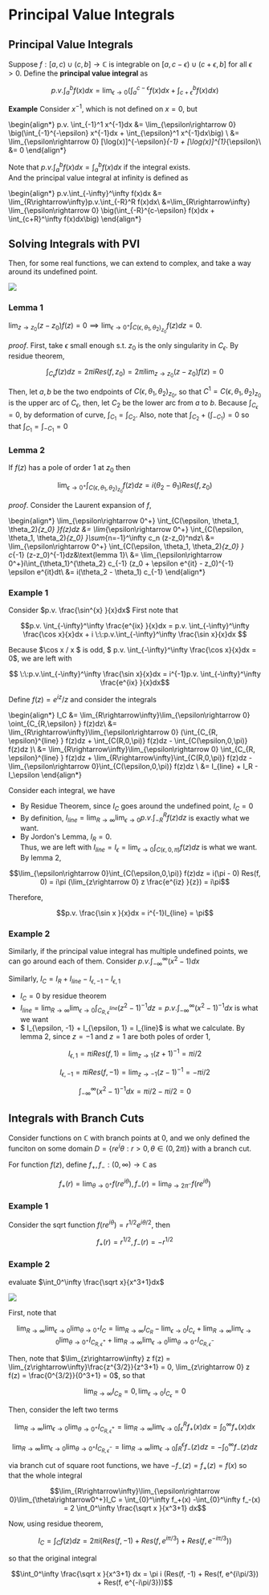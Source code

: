 # Principal Value Integrals

## Principal Value Integrals

Suppose $f:[a, c)\cup (c,b]\rightarrow \mathbb C$ is integrable on $[a, c-\epsilon)\cup (c+\epsilon, b]$ for all $\epsilon > 0$. Define the __principal value integral__ as 

$$p.v.\int_a^b f(x)dx = \lim_{\epsilon\rightarrow 0} \big(\int_a^{c-\epsilon} f(x)dx + \int_{c+\epsilon}^b f(x)dx\big)$$

__Example__ Consider $x^{-1}$, which is not defined on $x=0$, but 

\begin{align*}
p.v. \int_{-1}^1 x^{-1}dx &= \lim_{\epsilon\rightarrow 0} \big(\int_{-1}^{-\epsilon} x^{-1}dx + \int_{\epsilon}^1 x^{-1}dx\big) \\
&= \lim_{\epsilon\rightarrow 0} [\log(x)]^{-\epsilon}_{-1} + [\log(x)]^{1}_{\epsilon}\\
&= 0
\end{align*}

Note that $p.v.\int_a^b f(x)dx = \int_a^b f(x)dx$ if the integral exists.  
And the principal value integral at infinity is defined as 

\begin{align*}
p.v.\int_{-\infty}^\infty f(x)dx &= \lim_{R\rightarrow\infty}p.v.\int_{-R}^R f(x)dx\\
&=\lim_{R\rightarrow\infty} \lim_{\epsilon\rightarrow 0} \big(\int_{-R}^{c-\epsilon} f(x)dx + \int_{c+R}^\infty f(x)dx\big)
\end{align*}


## Solving Integrals with PVI
Then, for some real functions, we can extend to complex, and take a way around its undefined point.
 
![](assets/pvi.svg)

### Lemma 1
$\lim_{z\rightarrow z_0}(z-z_0)f(z) = 0\implies \lim_{\epsilon\rightarrow 0^+} \int_{C(\epsilon, \theta_1, \theta_2)_{z_0} }f(z)dz = 0$. 

_proof_. First, take $\epsilon$ small enough s.t. $z_0$ is the only singularity in $C_\epsilon$. By residue theorem, 

$$\int_{C_\epsilon} f(z)dz = 2\pi i Res(f, z_0) = 2\pi i \lim_{z\rightarrow z_0}(z-z_0)f(z)  = 0$$

Then, let $a, b$ be the two endpoints of $C(\epsilon, \theta_1, \theta_2)_{z_0}$, so that $C^{1} = C(\epsilon, \theta_1, \theta_2)_{z_0}$ is the upper arc of $C_{\epsilon}$, then, let $C_{2}$ be the lower arc from $a$ to $b$. Because $\int_{C_\epsilon} = 0$, by deformation of curve, $\int_{C_{1} } = \int_{C_{2} }$. Also, note that $\int_{C_2} + (\int_{-C_1}) = 0$ so that $\int_{C_1} = \int_{-C_1} = 0$

### Lemma 2
If $f(z)$ has a pole of order 1 at $z_0$ then

$$\lim_{\epsilon\rightarrow 0^+} \int_{C(\epsilon, \theta_1, \theta_2)_{z_0} }f(z)dz = i(\theta_2 - \theta_1)Res(f, z_0)$$

_proof_. 
Consider the Laurent expansion of $f$,

\begin{align*}
\lim_{\epsilon\rightarrow 0^+} \int_{C(\epsilon, \theta_1, \theta_2)_{z_0} }f(z)dz &= \lim_{\epsilon\rightarrow 0^+} \int_{C(\epsilon, \theta_1, \theta_2)_{z_0} }\sum_{n=-1}^\infty c_n (z-z_0)^ndz\\
&=  \lim_{\epsilon\rightarrow 0^+} \int_{C(\epsilon, \theta_1, \theta_2)_{z_0} } c_{-1} (z-z_0)^{-1}dz&\text{lemma 1}\\
&= \lim_{\epsilon\rightarrow 0^+}i\int_{\theta_1}^{\theta_2} c_{-1} (z_0 + \epsilon e^{it} - z_0)^{-1} \epsilon e^{it}dt\\
&= i(\theta_2 - \theta_1) c_{-1}
\end{align*}

### Example 1
Consider $p.v. \frac{\sin^{x} }{x}dx$
First note that 

$$p.v. \int_{-\infty}^\infty \frac{e^{ix} }{x}dx = p.v. \int_{-\infty}^\infty \frac{\cos x}{x}dx + i  \:\:p.v.\int_{-\infty}^\infty \frac{\sin x}{x}dx $$

Because $\cos x / x $ is odd, $ p.v. \int_{-\infty}^\infty \frac{\cos x}{x}dx = 0$, we are left with

$$ \:\:p.v.\int_{-\infty}^\infty \frac{\sin x}{x}dx  = i^{-1}p.v. \int_{-\infty}^\infty \frac{e^{ix} }{x}dx$$

Define $f(z) = e^{iz}/z$ and consider the integrals

\begin{align*}
I_C &= \lim_{R\rightarrow\infty}\lim_{\epsilon\rightarrow 0} \oint_{C_{R,\epsilon} } f(z)dz\\
&= \lim_{R\rightarrow\infty}\lim_{\epsilon\rightarrow 0} (\int_{C_{R, \epsilon}^{line} } f(z)dz + \int_{C(R,0,\pi)} f(z)dz - \int_{C(\epsilon,0,\pi)} f(z)dz )\\
&= \lim_{R\rightarrow\infty}\lim_{\epsilon\rightarrow 0} \int_{C_{R, \epsilon}^{line} } f(z)dz +  \lim_{R\rightarrow\infty}\int_{C(R,0,\pi)} f(z)dz - \lim_{\epsilon\rightarrow 0}\int_{C(\epsilon,0,\pi)} f(z)dz \\
&= I_{line} + I_R - I_\epsilon
\end{align*}

Consider each integral, we have
 - By Residue Theorem, since $I_C$ goes around the undefined point, $I_C = 0$  
 - By definition, $I_{line} = \lim_{R\rightarrow\infty}\lim_{\epsilon\rightarrow 0}p.v.\int_{-R}^R f(z)dz$ is exactly what we want.  
 - By Jordon's Lemma, $I_{R} = 0$.  
Thus, we are left with $I_{line} = I_\epsilon =  \lim_{\epsilon\rightarrow 0}\int_{C(\epsilon,0,\pi)} f(z)dz$ is what we want.  
By lemma 2, 

$$\lim_{\epsilon\rightarrow 0}\int_{C(\epsilon,0,\pi)} f(z)dz = i(\pi - 0) Res(f, 0) = i\pi (\lim_{z\rightarrow 0} z \frac{e^{iz} }{z}) = i\pi$$

Therefore, 

$$p.v. \frac{\sin x }{x}dx = i^{-1}I_{line} = \pi$$

### Example 2
Similarly, if the principal value integral has multiple undefined points, we can go around each of them. Consider $p.v. \int_{-\infty}^\infty (x^2 - 1) dx$

Similarly, $I_C = I_{R} + I_{line} - I_{\epsilon, -1} - I_{\epsilon, 1}$
- $I_C = 0$ by residue theorem
- $I_{line} =  \lim_{R\rightarrow\infty}\lim_{\epsilon\rightarrow 0} \int_{C_{R, \epsilon}^{line} } (z^2 - 1)^{-1}dz = p.v. \int_{-\infty}^\infty (x^2-1)^{-1}dx$ is what we want
- $ I_{\epsilon, -1} + I_{\epsilon, 1} = I_{line}$ is what we calculate.
By lemma 2, since $z=-1$ and $z=1$ are both poles of order 1, 

$$I_{\epsilon, 1} = \pi i Res(f, 1) = \lim_{z\rightarrow 1}(z+1)^{-1} = \pi i /2$$

$$I_{\epsilon, -1} = \pi i Res(f, -1) = \lim_{z\rightarrow -1}(z-1)^{-1} = -\pi i/2$$

$$ \int_{-\infty}^\infty (x^2-1)^{-1}dx = \pi i /2 - \pi i /2 = 0$$


## Integrals with Branch Cuts
Consider functions on $\mathbb C$ with branch points at $0$, and we only defined the funciton on some domain $D = \{re^i\theta: r> 0, \theta\in (0, 2\pi)\}$ with a branch cut.

For function $f(z)$, define $f_+, f_-: (0,\infty)\rightarrow\mathbb C$ as 

$$f_+(r) = \lim_{\theta\rightarrow 0^+} f(re^{i\theta}), f_-(r) = \lim_{\theta\rightarrow 2\pi^-} f(re^{i\theta})$$

###  Example 1 
Consider the sqrt function $f(re^{i\theta}) = r^{1/2} e^{i\theta/2}$, then

$$f_+(r) = r^{1/2}, f_-(r) = -r^{1/2}$$

### Example 2 
evaluate $\int_0^\infty \frac{\sqrt x}{x^3+1}dx$

![](assets/branch_cut_integral.svg)

First, note that 

$$\lim_{R\rightarrow\infty}\lim_{\epsilon\rightarrow 0}\lim_{\theta\rightarrow0^+}I_C =  
\lim_{R\rightarrow\infty}I_{C_R} -
\lim_{\epsilon\rightarrow 0}I_{C_\epsilon} + 
\lim_{R\rightarrow\infty}\lim_{\epsilon\rightarrow 0}\lim_{\theta\rightarrow0^+} I_{C^{+}_{R,\epsilon}} +
\lim_{R\rightarrow\infty}\lim_{\epsilon\rightarrow 0}\lim_{\theta\rightarrow0^+}  I_{C^{-}_{R,\epsilon}}$$

Then, note that $\lim_{z\rightarrow\infty} z f(z) = \lim_{z\rightarrow\infty}\frac{z^{3/2}}{z^3+1} = 0, \lim_{z\rightarrow 0} z f(z) = \frac{0^{3/2}}{0^3+1} = 0$, so that 

$$\lim_{R\rightarrow\infty}I_{C_R} = 0, \lim_{\epsilon\rightarrow 0}I_{C_\epsilon} = 0$$

Then, consider the left two terms

$$\lim_{R\rightarrow\infty}\lim_{\epsilon\rightarrow 0}\lim_{\theta\rightarrow0^+} I_{C^{+}_{R,\epsilon}} = \lim_{R\rightarrow\infty}\lim_{\epsilon\rightarrow 0}\int_{\epsilon}^R f_+(x)dx = \int_{0}^\infty f_+(x)dx$$

$$\lim_{R\rightarrow\infty}\lim_{\epsilon\rightarrow 0}\lim_{\theta\rightarrow0^+} I_{C^{-}_{R,\epsilon}} = \lim_{R\rightarrow\infty}\lim_{\epsilon\rightarrow 0}\int_{R}^{\epsilon} f_-(z)dz = -\int_{0}^\infty f_-(z)dz$$

via branch cut of square root functions, we have $-f_-(z) = f_+(z) = f(x)$ so that the whole integral 

$$\lim_{R\rightarrow\infty}\lim_{\epsilon\rightarrow 0}\lim_{\theta\rightarrow0^+}I_C = \int_{0}^\infty f_+(x) -\int_{0}^\infty f_-(x) = 2 \int_0^\infty \frac{\sqrt x }{x^3+1} dx$$

Now, using residue theorem, 

$$I_C = \int_{C} f(z)dz = 2\pi i (Res(f, -1) + Res(f, e^{i\pi/3}) +  Res(f, e^{-i\pi/3}))$$

so that the original integral

$$\int_0^\infty \frac{\sqrt x }{x^3+1} dx = \pi i (Res(f, -1) + Res(f, e^{i\pi/3}) +  Res(f, e^{-i\pi/3}))$$
